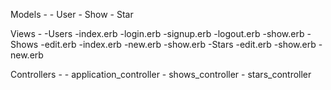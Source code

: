Models -
    - User
    - Show
    - Star

Views -
    -Users
        -index.erb
        -login.erb
        -signup.erb
        -logout.erb
        -show.erb
    -Shows
        -edit.erb
        -index.erb
        -new.erb
        -show.erb
    -Stars
        -edit.erb
        -show.erb
        -new.erb

Controllers -
    - application_controller
    - shows_controller
    - stars_controller

